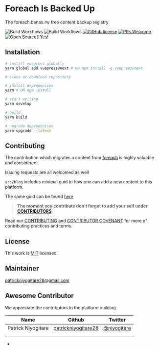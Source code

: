 # Foreach Is Backed Up

The foreach.benax.rw free content backup registry

![Build Workflows](https://github.com/PatrickNiyogitare28/foreach-is-backed-up/actions/workflows/build.yml/badge.svg)
![Build Workflows](https://github.com/PatrickNiyogitare28/foreach-is-backed-up/actions/workflows/codeql-analysis.yml/badge.svg)
[![GitHub license](https://img.shields.io/github/license/Naereen/StrapDown.js.svg)](https://github.com/PatrickNiyogitare28/foreach-is-backed-up/blob/master/LICENSE)
[![PRs Welcome](https://img.shields.io/badge/PRs-welcome-brightgreen.svg?style=flat-square)](https://github.com/PatrickNiyogitare28/foreach-is-backed-up/blob/master/CONTRIBUTION.md)
[![Open Source? Yes!](https://badgen.net/badge/Open%20Source%20%3F/Yes%21/blue?icon=github)](https://github.com/PatrickNiyogitare28/foreach-is-backed-up/blob/master/CONTRIBUTOR_COVENANT.md)


## Installation

```bash
# install vuepress globally
yarn global add vuepress@next # OR npm install -g vuepress@next

# clone or download repository

# install dependencies
yarn # OR npm install

# start writing
yarn develop

# build
yarn build

# upgrade dependencies
yarn upgrade --latest
```

## Contributing

The contribution which migrates a content from [foreach] is highly valuable and considered.

Issuing requests are all welcomed as well

`src/blog` includes minimal guid to how one can add a new content to this platform.

The same guid can be found [here](https://foreach-is-backed-up.vercel.app/blog/)

> **The moment you contribute don't forget to add your self under [CONTRIBUTORS](https://github.com/PatrickNiyogitare28/foreach-is-backed-up/commit/242f2bee00d11bfc2d072a44076c201aacc4cc88)**

Read our [CONTRIBUTING](https://github.com/PatrickNiyogitare28/foreach-is-backed-up/blob/master/CONTRIBUTORS.md) and [CONTRIBUTOR COVENANT](https://github.com/PatrickNiyogitare28/foreach-is-backed-up/blob/master/CONTRIBUTOR_COVENANT.md) for more of contributing practices and terms.



## License

This work is [MIT](https://github.com/PatrickNiyogitare28/foreach-is-backed-up/blob/master/LICENSE) licensed 

## Maintainer

patrickniyogitare28@gmail.com

## Awesome Contributor

We appreciate the contributors to the platform building

|  Name |  Github |  Twitter | 
|---|---|---|
|  Patrick Niyogitare |  [patrickniyogitare28](https://github.com/patrickniyogitare28) |  [@niyogitare](https://twitter.com/niyogitare) |
|   |   |   |
|   |   |   |


- [foreach]: https://foreach.benax.rw
